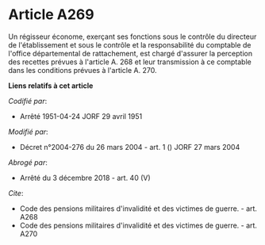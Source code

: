 # Article A269

Un régisseur économe, exerçant ses fonctions sous le contrôle du directeur de l'établissement et sous le contrôle et la
responsabilité du comptable de l'office départemental de rattachement, est chargé d'assurer la perception des recettes
prévues à l'article A. 268 et leur transmission à ce comptable dans les conditions prévues à l'article A. 270.

**Liens relatifs à cet article**

_Codifié par_:

  - Arrêté 1951-04-24 JORF 29 avril 1951

_Modifié par_:

  - Décret n°2004-276 du 26 mars 2004 - art. 1 () JORF 27 mars 2004

_Abrogé par_:

  - Arrêté du 3 décembre 2018 - art. 40 (V)

_Cite_:

  - Code des pensions militaires d'invalidité et des victimes de guerre. - art. A268
  - Code des pensions militaires d'invalidité et des victimes de guerre. - art. A270
